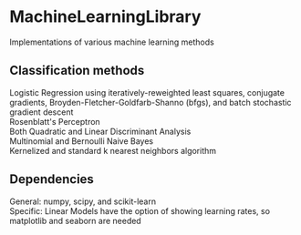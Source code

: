 # MachineLearningLibrary
Implementations of various machine learning methods
## Classification methods
Logistic Regression using iteratively-reweighted least squares, conjugate gradients, Broyden-Fletcher-Goldfarb-Shanno (bfgs), and batch stochastic gradient descent <br/>
Rosenblatt's Perceptron <br/>
Both Quadratic and Linear Discriminant Analysis <br/> 
Multinomial and Bernoulli Naive Bayes <br/>
Kernelized and standard k nearest neighbors algorithm <br/>
## Dependencies
General: numpy, scipy, and scikit-learn </br>
Specific: Linear Models have the option of showing learning rates, so matplotlib and seaborn are needed
